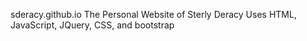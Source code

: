 sderacy.github.io
The Personal Website of Sterly Deracy
Uses HTML, JavaScript, JQuery, CSS, and bootstrap
